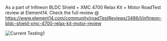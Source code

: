 As a part of Infineon BLDC Shield + XMC 4700 Relax Kit + Motor RoadTest review at Element14. Check the full review @ https://www.element14.com/community/roadTestReviews/3486/l/infineon-bldc-shield-xmc-4700-relax-kit-motor-review

![Current Testing1](https://user-images.githubusercontent.com/52508011/101060519-831cfd80-35b5-11eb-94b9-adc538a8d416.jpg)
